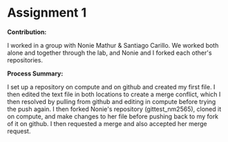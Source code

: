 # Assignment 1

**Contribution:**

I worked in a group with Nonie Mathur & Santiago Carillo. We worked both alone and together through the lab, and Nonie and I forked each 
other's repositories. 

**Process Summary:**

I set up a repository on compute and on github and created my first file. I then edited the text file in both locations to create a merge
conflict, which I then resolved by pulling from github and editing in compute before trying the push again. I then forked Nonie's repository (gittest_nm2565), cloned it on compute, and make changes to her file before pushing back to my fork of it on github. I then requested a merge and also accepted her merge request.
